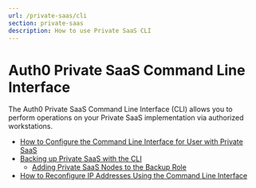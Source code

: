 ```yaml
---
url: /private-saas/cli
section: private-saas
description: How to use Private SaaS CLI
---
```


# Auth0 Private SaaS Command Line Interface

The Auth0 Private SaaS Command Line Interface (CLI) allows you to perform operations on your Private SaaS implementation via authorized workstations.

* [How to Configure the Command Line Interface for User with Private SaaS](/private-saas/cli/configure-cli)
* [Backing up Private SaaS with the CLI](/private-saas/cli/backing-up-the-private-saas)
    * [Adding Private SaaS Nodes to the Backup Role](/private-saas/cli/adding-node-to-backup-role)
* [How to Reconfigure IP Addresses Using the Command Line Interface](/private-saas/cli/reconfiguring-ip)
